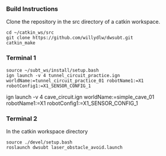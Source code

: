 ### Build Instructions
Clone the repository in the src directory of a catkin workspace.

```
cd ~/catkin_ws/src
git clone https://github.com/willydlw/dwsubt.git
catkin_make 
```



### Terminal 1


```
source ~/subt_ws/install/setup.bash
ign launch -v 4 tunnel_circuit_practice.ign worldName:=tunnel_circuit_practice_01 robotName1:=X1 robotConfig1:=X1_SENSOR_CONFIG_1

```


ign launch -v 4 cave_circuit.ign worldName:=simple_cave_01 robotName1:=X1 robotConfig1:=X1_SENSOR_CONFIG_1


### Terminal 2

In the catkin workspace directory

```
source ./devel/setup.bash
roslaunch dwsubt laser_obstacle_avoid.launch
```

